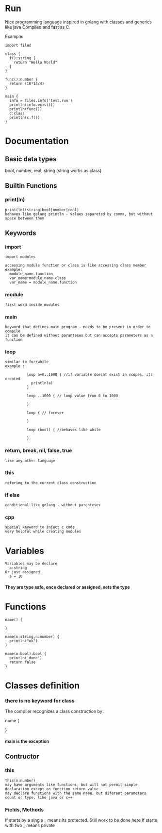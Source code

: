 # Run
  Nice programming language inspired in golang with classes and generics like java
  Compiled and fast as C
  
  Example:
  
    import files
    
    class {
      f():string {
        return "Hello World"
      }
    }

    func():number {
      return (10*13/4)
    }

    main {
      info = files.info('test.run')
      println(info.exist())
      println(func())
      c:class
      println(c.f())
    }

# Documentation
  ## Basic data types
  bool, number, real, string (string works as class)
  
  ## Builtin Functions
  ### print(ln)
    print(ln)(string|bool|number|real)
    behaves like golang println - values separeted by comma, but without space between them
  
  ## Keywords
  
  ### import
    import modules
    
    accessing module function or class is like accessing class member
    example:
      module_name.function
      var_name:module_name.class
      var_name = module_name.function
  ### module
    first word inside modules
  ### main
    keyword that defines main program - needs to be present in order to compile
    it can be defined without paranteses but can accepts parameters as a function
  ### loop
    similar to for/while 
    example : 
              
              loop a=0..1000 { //if variable doesnt exist in scopes, its created
                println(a)
              }
              
              loop ..1000 { // loop value from 0 to 1000
              
              }
              
              loop { // forever
              
              }
              
              loop (bool) { //behaves like while
              
              }
              
  ### return, break, nil, false, true
    like any other language
  ### this
    refering to the current class construction
  ### if else 
    conditional like golang - without parenteses
  ### cpp 
    special keyword to inject c code
    very helpful while creating modules
    
  # Variables
    Variables may be declare
      a:string
    Or just assigned
      a = 10
  #### They are type safe, once declared or assigned, sets the type
    
  # Functions
    name() {
    
    }
    
    name(n:string,n:number) {
      println("ok")
    }
    
    name(n:bool):bool {
      println('done')
      return false
    }
  
  # Classes definition
  
  ### there is no keyword for class
  The compiler recognizes a class construction by :
  
  name {
  
  }
  
  #### main is the exception
  
  ## Contructor
  ### this
    this(n:number)
    may have arguments like functions, but will not permit simple declaration except on function return value 
    may declare functions with the same name, but diferent parameters count or type, like java or c++
    
 ### Fields, Methods
 If starts by a single _ means its protected. Still work to be done here
 If starts with two _ means private
 
